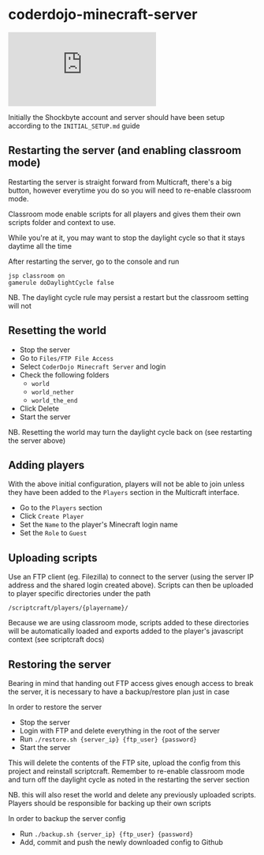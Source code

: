 # coderdojo-minecraft-server

![Server Status](http://mc.shockbyte.com/index.php?r=status/13446.png)

Initially the Shockbyte account and server should have been setup according to the `INITIAL_SETUP.md` guide

## Restarting the server (and enabling classroom mode)

Restarting the server is straight forward from Multicraft, there's a big button, however everytime you do so you will need to re-enable classroom mode.

Classroom mode enable scripts for all players and gives them their own scripts folder and context to use.

While you're at it, you may want to stop the daylight cycle so that it stays daytime all the time

After restarting the server, go to the console and run

```
jsp classroom on
gamerule doDaylightCycle false
```

NB. The daylight cycle rule may persist a restart but the classroom setting will not

## Resetting the world

- Stop the server
- Go to `Files/FTP File Access`
- Select `CoderDojo Minecraft Server` and login
- Check the following folders
  - `world`
  - `world_nether`
  - `world_the_end`
- Click Delete
- Start the server

NB. Resetting the world may turn the daylight cycle back on (see restarting the server above)

## Adding players

With the above initial configuration, players will not be able to join unless they have been added to the `Players` section in the Multicraft interface.

- Go to the `Players` section
- Click `Create Player`
- Set the `Name` to the player's Minecraft login name
- Set the `Role` to `Guest`

## Uploading scripts

Use an FTP client (eg. Filezilla) to connect to the server (using the server IP address and the shared login created above). Scripts can then be uploaded to player specific directories under the path

```
/scriptcraft/players/{playername}/
```

Because we are using classroom mode, scripts added to these directories will be automatically loaded and exports added to the player's javascript context (see scriptcraft docs)

## Restoring the server

Bearing in mind that handing out FTP access gives enough access to break the server, it is necessary to have a backup/restore plan just in case

In order to restore the server

- Stop the server
- Login with FTP and delete everything in the root of the server
- Run `./restore.sh {server_ip} {ftp_user} {password}`
- Start the server

This will delete the contents of the FTP site, upload the config from this project and reinstall scriptcraft. Remember to re-enable classroom mode and turn off the daylight cycle as noted in the restarting the server section

NB. this will also reset the world and delete any previously uploaded scripts. Players should be responsible for backing up their own scripts

In order to backup the server config

- Run `./backup.sh {server_ip} {ftp_user} {password}`
- Add, commit and push the newly downloaded config to Github
